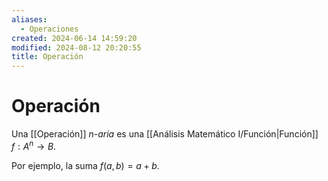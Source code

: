```yaml
---
aliases:
  - Operaciones
created: 2024-06-14 14:59:20
modified: 2024-08-12 20:20:55
title: Operación
---
```


# Operación

Una [[Operación]] *n-aria* es una [[Análisis Matemático I/Función|Función]] $f: A^n \rightarrow B$.

Por ejemplo, la suma $f(a, b) = a + b$.

